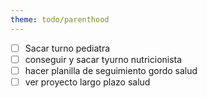 ```yaml
---
theme: todo/parenthood
---
```

- [ ] Sacar turno pediatra
- [ ] conseguir y sacar tyurno nutricionista
- [ ] hacer planilla de seguimiento gordo salud
- [ ] ver proyecto largo plazo salud